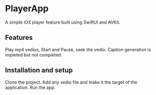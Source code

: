 # PlayerApp

A simple iOS player feature built using SwiftUI and AVKit.

## Features
Play mp4 vedios, Start and Pause, seek the vedio.
Caption generation is impleted but not completed.

## Installation and setup
Clone the project.
Add any vedio file and make it the target of the application.
Run the app.
